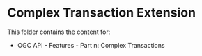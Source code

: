 # Complex Transaction Extension

This folder contains the content for:

* OGC API - Features - Part n: Complex Transactions
